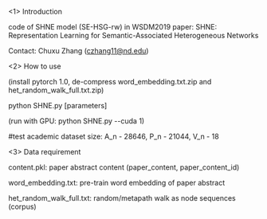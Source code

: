 <1> Introduction 

code of SHNE model (SE-HSG-rw) in WSDM2019 paper: SHNE: Representation Learning for Semantic-Associated Heterogeneous Networks

Contact: Chuxu Zhang (czhang11@nd.edu)

<2> How to use

(install pytorch 1.0, de-compress word_embedding.txt.zip and het_random_walk_full.txt.zip) 

python SHNE.py [parameters]

(run with GPU: python SHNE.py --cuda 1)

#test academic dataset size: A_n - 28646, P_n - 21044, V_n - 18

<3> Data requirement

content.pkl: paper abstract content (paper_content, paper_content_id)

word_embedding.txt: pre-train word embedding of paper abstract

het_random_walk_full.txt: random/metapath walk as node sequences (corpus)
